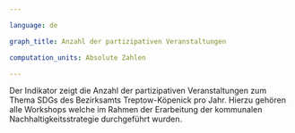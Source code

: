 ```yaml
---

language: de   

graph_title: Anzahl der partizipativen Veranstaltungen

computation_units: Absolute Zahlen

---
```


Der Indikator zeigt die Anzahl der partizipativen Veranstaltungen zum Thema SDGs des Bezirksamts Treptow-Köpenick pro Jahr. 
Hierzu gehören alle Workshops welche im Rahmen der Erarbeitung der kommunalen Nachhaltigkeitsstrategie durchgeführt wurden.
